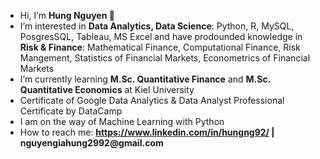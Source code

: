- Hi, I’m __Hung Nguyen 👋__
- I’m interested in __Data Analytics, Data  Science__: Python, R, MySQL, PosgresSQL, Tableau, MS Excel and have prodounded knowledge in __Risk & Finance__: Mathematical Finance, Computational Finance, Risk Mangement, Statistics of Financial Markets, Econometrics of Financial Markets
- I’m currently learning __M.Sc. Quantitative Finance__ and __M.Sc. Quantitative Economics__ at Kiel University
- Certificate of Google Data Analytics & Data Analyst Professional Certificate by DataCamp
- I am on the way of Machine Learning with Python
- How to reach me: __https://www.linkedin.com/in/hungng92/ | nguyengiahung2992@gmail.com__

<!---
hungng92/hungng92 is a ✨ special ✨ repository because its `README.md` (this file) appears on your GitHub profile.
You can click the Preview link to take a look at your changes.
--->
